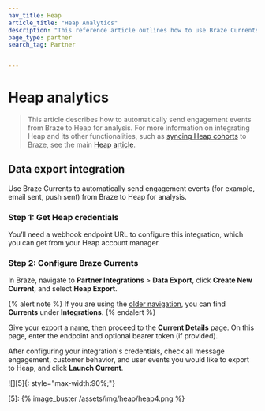 ```yaml
---
nav_title: Heap
article_title: "Heap Analytics"
description: "This reference article outlines how to use Braze Currents to automatically analyze engagement events with Heap, a digital insights platform, that allows you to import Heap data to Braze, create user cohorts, and export Braze data to Heap to create segments."
page_type: partner
search_tag: Partner


---
```


# Heap analytics

> This article describes how to automatically send engagement events from Braze to Heap for analysis. For more information on integrating Heap and its other functionalities, such as [syncing Heap cohorts]({{site.baseurl}}/partners/data_and_infrastructure_agility/cohort_import/heap/#data-import-integration) to Braze, see the main [Heap article]({{site.baseurl}}/partners/data_and_infrastructure_agility/cohort_import/heap/).

## Data export integration

Use Braze Currents to automatically send engagement events (for example, email sent, push sent) from Braze to Heap for analysis.

### Step 1: Get Heap credentials

You’ll need a webhook endpoint URL to configure this integration, which you can get from your Heap account manager.

### Step 2: Configure Braze Currents

In Braze, navigate to **Partner Integrations** > **Data Export**, click **Create New Current**, and select **Heap Export**. 

{% alert note %}
If you are using the [older navigation]({{site.baseurl}}/navigation), you can find **Currents** under **Integrations**.
{% endalert %}

Give your export a name, then proceed to the **Current Details** page. On this page, enter the endpoint and optional bearer token (if provided).

After configuring your integration's credentials, check all message engagement, customer behavior, and user events you would like to export to Heap, and click **Launch Current**.

![][5]{: style="max-width:90%;"}

[5]: {% image_buster /assets/img/heap/heap4.png %} 
